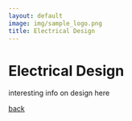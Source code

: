 ```yaml
---
layout: default
image: img/sample_logo.png
title: Electrical Design
---
```


# Electrical Design

interesting info on design here

[back](./)
